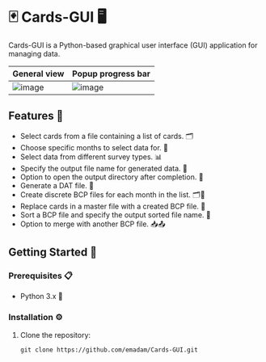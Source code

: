 # 🃏 Cards-GUI 🖥️

Cards-GUI is a Python-based graphical user interface (GUI) application for managing data. 

 

| General view                                                                                       | Popup progress bar                                                                                  |
| -------------------------------------------------------------------------------------------------- | --------------------------------------------------------------------------------------------------- |
| ![image](https://github.com/emadam/Cards-GUI/assets/15064857/d3c15791-abd1-4ae4-84bd-98c5a5167e69) |  ![image](https://github.com/emadam/Cards-GUI/assets/15064857/e9b9e930-3f39-40be-9b42-3a8457a44ed3) |

## Features 🎯

- Select cards from a file containing a list of cards. 🗂️
- Choose specific months to select data for. 📅
- Select data from different survey types. 📊
- Specify the output file name for generated data. 💾
- Option to open the output directory after completion. 📂
- Generate a DAT file. 📁
- Create discrete BCP files for each month in the list. 🗂️📅
- Replace cards in a master file with a created BCP file. 🔄
- Sort a BCP file and specify the output sorted file name. 🔢
- Option to merge with another BCP file. 📥📤

## Getting Started 🚀

### Prerequisites 📋

- Python 3.x 🐍

### Installation ⚙️

1. Clone the repository:

   ```shell
   git clone https://github.com/emadam/Cards-GUI.git
   ```


